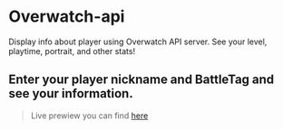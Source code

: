 # Overwatch-api
Display info about player using Overwatch API server. See your level, playtime, portrait, and other stats!
## Enter your player nickname and BattleTag and see your information.

> Live prewiew you can find [here](https://digidr0.github.io/Overwatch-api/)
 
 

